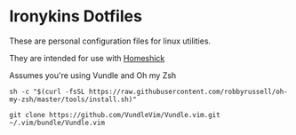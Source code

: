 # Ironykins Dotfiles
These are personal configuration files for linux utilities. 

They are intended for use with [Homeshick](https://github.com/andsens/homeshick)

Assumes you're using Vundle and Oh my Zsh

```
sh -c "$(curl -fsSL https://raw.githubusercontent.com/robbyrussell/oh-my-zsh/master/tools/install.sh)"
```

```
git clone https://github.com/VundleVim/Vundle.vim.git ~/.vim/bundle/Vundle.vim
```
